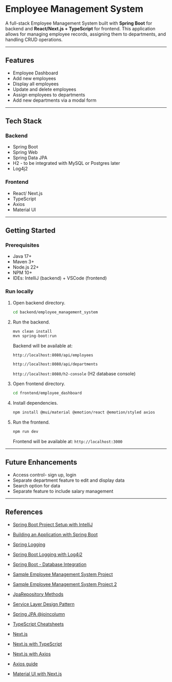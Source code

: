 # Employee Management System

A full-stack Employee Management System built with **Spring Boot** for backend and **React/Next.js + TypeScript** for frontend. This application allows for managing employee records, assigning them to departments, and handling CRUD operations.

---

## Features

- Employee Dashboard
- Add new employees
- Display all employees
- Update and delete employees
- Assign employees to departments
- Add new departments via a modal form

---

## Tech Stack

### Backend

- Spring Boot
- Spring Web
- Spring Data JPA
- H2  - to be integrated with MySQL or Postgres later
- Log4j2

### Frontend

- React/ Next.js
- TypeScript
- Axios
- Material UI
  
---

## Getting Started

### Prerequisites

- Java 17+
- Maven 3+
- Node.js 22+
- NPM 10+
- IDEs: IntelliJ (backend) + VSCode (frontend)

### Run locally

1. Open backend directory.
    
    ```bash
    cd backend/employee_management_system
    ```
   
2. Run the backend.
    
    ```bash
    mvn clean install
    mvn spring-boot:run
    ```
    
	Backend will be available at:

    `http://localhost:8080/api/employees`
   
     `http://localhost:8080/api/departments`

     `http://localhost:8080/h2-console`	(H2 database console)
    

4. Open frontend directory.
    
    ```bash
    cd frontend/employee_dashboard
    ```
    
5. Install dependencies.
    
    ```bash
	npm install @mui/material @emotion/react @emotion/styled axios
    ```
    
6. Run the frontend.
    
    ```bash
    npm run dev    
    ```
    
	Frontend will be available at:
    `http://localhost:3000`
    
---

## Future Enhancements

- Access control- sign up, login
- Separate department feature to edit and display data
- Search option for data
- Separate feature to include salary management
    
---

## References

- [Spring Boot Project Setup with IntelliJ](https://www.geeksforgeeks.org/how-to-create-a-spring-boot-project-in-spring-initializr-and-run-it-in-intellij-idea/)

- [Building an Application with Spring Boot](https://spring.io/guides/gs/spring-boot)

- [Spring Logging](https://docs.spring.io/spring-boot/how-to/logging.html)

- [Spring Boot Logging with Log4j2](https://www.baeldung.com/spring-boot-logback-log4j2)

- [Spring Boot - Database Integration](https://www.geeksforgeeks.org/spring-boot-database-integration-jpa-hibernate-mysql-h2/)

- [Sample Employee Management System Project](https://www.geeksforgeeks.org/employee-management-system-using-spring-boot/)

- [Sample Employee Management System Project 2](https://www.javaguides.net/2021/07/spring-boot-tutorial-build-employee-management-project.html#google_vignette)

- [JpaRepository Methods](https://docs.spring.io/spring-data/jpa/docs/current/api/org/springframework/data/jpa/repository/JpaRepository.html)

- [Service Layer Design Pattern](https://java-design-patterns.com/patterns/service-layer/?utm_source=chatgpt.com#benefits-and-trade-offs-of-service-layer-pattern)

- [Spring JPA @joincolumn](https://codingnomads.com/spring-data-jpa-joincolumn-configuration)

- [TypeScript Cheatsheets](https://www.typescriptlang.org/cheatsheets/)

- [Next.js](https://nextjs.org/learn?utm_source=next-site&utm_medium=homepage-cta&utm_campaign=home)

- [Next.js with TypeScript](https://nextjs.org/docs/app/api-reference/config/typescript)

- [Next.js with Axios](https://sandeepbansod.medium.com/effortless-api-request-handling-in-next-js-with-axios-a-comprehensive-guide-8b424ce403c5)

- [Axios guide](https://www.geeksforgeeks.org/axios-in-react-a-guide-for-beginners/)

- [Material UI with Next.js](https://mui.com/material-ui/integrations/nextjs/)
